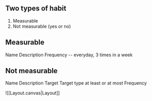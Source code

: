 ## Two types of habit
1. Measurable
2. Not measurable (yes or no)

## Measurable
Name
Description 
Frequency -- everyday, 3 times in a week

## Not measurable
Name
Description 
Target
Target type at least or at most
Frequency 

![[Layout.canvas|Layout]]